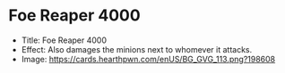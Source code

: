 # Foe Reaper 4000
- Title:  Foe Reaper 4000
- Effect:  Also damages the minions next to whomever it attacks.
- Image:  https://cards.hearthpwn.com/enUS/BG_GVG_113.png?198608
